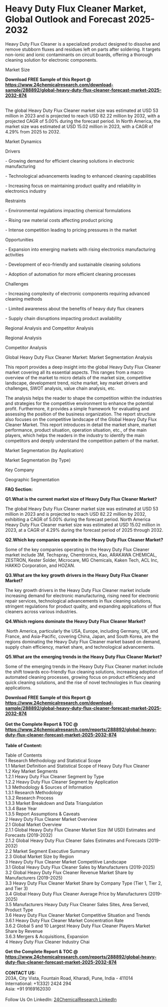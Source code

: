 <h1>Heavy Duty Flux Cleaner Market, Global Outlook and Forecast 2025-2032</h1><p>Heavy Duty Flux Cleaner is a specialized product designed to dissolve and remove stubborn fluxes and residues left on parts after soldering. It targets non-ionic and ionic contaminants on circuit boards, offering a thorough cleaning solution for electronic components.</p><p>
Market Size
</p><p>
</p><div><b>Download FREE Sample of this Report @ 
            <a href="https://www.24chemicalresearch.com/download-sample/288892/global-heavy-duty-flux-cleaner-forecast-market-2025-2032-874">
            https://www.24chemicalresearch.com/download-sample/288892/global-heavy-duty-flux-cleaner-forecast-market-2025-2032-874</a></b></div><br><p>The global Heavy Duty Flux Cleaner market size was estimated at USD 53 million in 2023 and is projected to reach USD 82.22 million by 2032, with a projected CAGR of 5.00% during the forecast period. In North America, the market size was estimated at USD 15.02 million in 2023, with a CAGR of 4.29% from 2025 to 2032.</p><p>
Market Dynamics</p><p>
Drivers</p><p>
</p><p>- Growing demand for efficient cleaning solutions in electronic manufacturing</p><p>
- Technological advancements leading to enhanced cleaning capabilities</p><p>
- Increasing focus on maintaining product quality and reliability in electronics industry</p><p>
Restraints</p><p>
</p><p>- Environmental regulations impacting chemical formulations</p><p>
- Rising raw material costs affecting product pricing</p><p>
- Intense competition leading to pricing pressures in the market</p><p>
Opportunities</p><p>
</p><p>- Expansion into emerging markets with rising electronics manufacturing activities</p><p>
- Development of eco-friendly and sustainable cleaning solutions</p><p>
- Adoption of automation for more efficient cleaning processes</p><p>
Challenges</p><p>
</p><p>- Increasing complexity of electronic components requiring advanced cleaning methods</p><p>
- Limited awareness about the benefits of heavy duty flux cleaners</p><p>
- Supply chain disruptions impacting product availability</p><p>
</p><p>
Regional Analysis and Competitor Analysis</p><p>
Regional Analysis</p><p>
</p><p>
Competitor Analysis</p><p>
</p><p>
Global Heavy Duty Flux Cleaner Market: Market Segmentation Analysis</p><p>
</p><p>This report provides a deep insight into the global Heavy Duty Flux Cleaner market covering all its essential aspects. This ranges from a macro overview of the market to micro details of the market size, competitive landscape, development trend, niche market, key market drivers and challenges, SWOT analysis, value chain analysis, etc.</p><p>
</p><p>The analysis helps the reader to shape the competition within the industries and strategies for the competitive environment to enhance the potential profit. Furthermore, it provides a simple framework for evaluating and assessing the position of the business organization. The report structure also focuses on the competitive landscape of the Global Heavy Duty Flux Cleaner Market. This report introduces in detail the market share, market performance, product situation, operation situation, etc., of the main players, which helps the readers in the industry to identify the main competitors and deeply understand the competition pattern of the market.</p><p>
Market Segmentation (by Application)</p><p>
</p><p>
Market Segmentation (by Type)</p><p>
</p><p>
Key Company</p><p>
</p><p>
Geographic Segmentation</p><p>
</p><p>
</p><p>
<strong>FAQ Section:</strong></p><p>
<strong>Q1.What is the current market size of Heavy Duty Flux Cleaner Market?</strong></p><p>
The global Heavy Duty Flux Cleaner market size was estimated at USD 53 million in 2023 and is projected to reach USD 82.22 million by 2032, exhibiting a CAGR of 5.00% during the forecast period. North America Heavy Duty Flux Cleaner market size was estimated at USD 15.02 million in 2023, at a CAGR of 4.29% during the forecast period of 2025 through 2032.</p><p>
</p><p>
<strong>Q2.Which key companies operate in the Heavy Duty Flux Cleaner Market?</strong></p><p>
Some of the key companies operating in the Heavy Duty Flux Cleaner market include 3M, Techspray, Chemtronics, Kao, ARAKAWA CHEMICAL, ZESTRON, Kester Solder, Microcare, MG Chemicals, Kaken Tech, ACL Inc, HAKKO Corporation, and HOZAN.</p><p>
</p><p>
<strong>Q3.What are the key growth drivers in the Heavy Duty Flux Cleaner Market?</strong></p><p>
The key growth drivers in the Heavy Duty Flux Cleaner market include increasing demand for electronic manufacturing, rising need for electronic repair services, technological advancements in flux cleaning solutions, stringent regulations for product quality, and expanding applications of flux cleaners across various industries.</p><p>
</p><p>
<strong>Q4.Which regions dominate the Heavy Duty Flux Cleaner Market?</strong></p><p>
 North America, particularly the USA, Europe, including Germany, UK, and France, and Asia-Pacific, covering China, Japan, and South Korea, are the regions dominating the Heavy Duty Flux Cleaner market based on demand, supply chain efficiency, market share, and technological advancements.</p><p>
</p><p>
<strong>Q5.What are the emerging trends in the Heavy Duty Flux Cleaner Market?</strong></p><p>
Some of the emerging trends in the Heavy Duty Flux Cleaner market include the shift towards eco-friendly flux cleaning solutions, increasing adoption of automated cleaning processes, growing focus on product efficiency and quick cleaning solutions, and the rise of novel technologies in flux cleaning applications.
</p><div><b>Download FREE Sample of this Report @ 
            <a href="https://www.24chemicalresearch.com/download-sample/288892/global-heavy-duty-flux-cleaner-forecast-market-2025-2032-874">
            https://www.24chemicalresearch.com/download-sample/288892/global-heavy-duty-flux-cleaner-forecast-market-2025-2032-874</a></b></div><br><div><b>Get the Complete Report & TOC @ 
            <a href="https://www.24chemicalresearch.com/reports/288892/global-heavy-duty-flux-cleaner-forecast-market-2025-2032-874">
            https://www.24chemicalresearch.com/reports/288892/global-heavy-duty-flux-cleaner-forecast-market-2025-2032-874</a></b></div><br>
            <b>Table of Content:</b><p>Table of Contents<br />
1 Research Methodology and Statistical Scope<br />
1.1 Market Definition and Statistical Scope of Heavy Duty Flux Cleaner<br />
1.2 Key Market Segments<br />
1.2.1 Heavy Duty Flux Cleaner Segment by Type<br />
1.2.2 Heavy Duty Flux Cleaner Segment by Application<br />
1.3 Methodology & Sources of Information<br />
1.3.1 Research Methodology<br />
1.3.2 Research Process<br />
1.3.3 Market Breakdown and Data Triangulation<br />
1.3.4 Base Year<br />
1.3.5 Report Assumptions & Caveats<br />
2 Heavy Duty Flux Cleaner Market Overview<br />
2.1 Global Market Overview<br />
2.1.1 Global Heavy Duty Flux Cleaner Market Size (M USD) Estimates and Forecasts (2019-2032)<br />
2.1.2 Global Heavy Duty Flux Cleaner Sales Estimates and Forecasts (2019-2032)<br />
2.2 Market Segment Executive Summary<br />
2.3 Global Market Size by Region<br />
3 Heavy Duty Flux Cleaner Market Competitive Landscape<br />
3.1 Global Heavy Duty Flux Cleaner Sales by Manufacturers (2019-2025)<br />
3.2 Global Heavy Duty Flux Cleaner Revenue Market Share by Manufacturers (2019-2025)<br />
3.3 Heavy Duty Flux Cleaner Market Share by Company Type (Tier 1, Tier 2, and Tier 3)<br />
3.4 Global Heavy Duty Flux Cleaner Average Price by Manufacturers (2019-2025)<br />
3.5 Manufacturers Heavy Duty Flux Cleaner Sales Sites, Area Served, Product Type<br />
3.6 Heavy Duty Flux Cleaner Market Competitive Situation and Trends<br />
3.6.1 Heavy Duty Flux Cleaner Market Concentration Rate<br />
3.6.2 Global 5 and 10 Largest Heavy Duty Flux Cleaner Players Market Share by Revenue<br />
3.6.3 Mergers & Acquisitions, Expansion<br />
4 Heavy Duty Flux Cleaner Industry Chai</p><div><b>Get the Complete Report & TOC @ 
            <a href="https://www.24chemicalresearch.com/reports/288892/global-heavy-duty-flux-cleaner-forecast-market-2025-2032-874">
            https://www.24chemicalresearch.com/reports/288892/global-heavy-duty-flux-cleaner-forecast-market-2025-2032-874</a></b></div><br><b>CONTACT US:</b><br>
            203A, City Vista, Fountain Road, Kharadi, Pune, India - 411014<br>
            International: +1(332) 2424 294<br>
            Asia: +91 9169162030 <br><br>
            Follow Us On LinkedIn: <a href="https://www.linkedin.com/company/24chemicalresearch/">24ChemicalResearch LinkedIn</a>